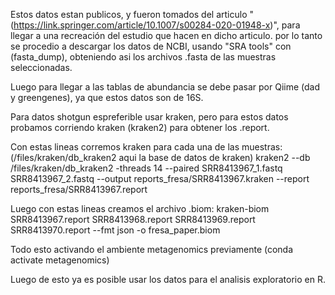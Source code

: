 Estos datos estan publicos, y fueron tomados del articulo "(https://link.springer.com/article/10.1007/s00284-020-01948-x)", para llegar a una recreación del estudio que hacen en dicho articulo. por lo tanto se procedio a descargar los datos de NCBI, usando "SRA tools" con (fasta_dump), obteniendo asi los archivos .fasta de las muestras seleccionadas.

Luego para llegar a las tablas de abundancia se debe pasar por Qiime (dad y greengenes), ya que estos datos son de 16S.

Para datos shotgun espreferible usar kraken, pero para estos datos probamos corriendo kraken (kraken2) para obtener los .report.

Con estas lineas corremos kraken para cada una de las muestras: (/files/kraken/db_kraken2 aqui la base de datos de kraken)
kraken2 --db /files/kraken/db_kraken2 -threads 14 --paired SRR8413967_1.fastq SRR8413967_2.fastq --output reports_fresa/SRR8413967.kraken --report reports_fresa/SRR8413967.report

Luego con estas lineas creamos el archivo .biom:
kraken-biom SRR8413967.report  SRR8413968.report  SRR8413969.report  SRR8413970.report --fmt json -o fresa_paper.biom

Todo esto activando el ambiente metagenomics previamente (conda activate metagenomics)

Luego de esto ya es posible usar los datos para el analisis exploratorio en R.
